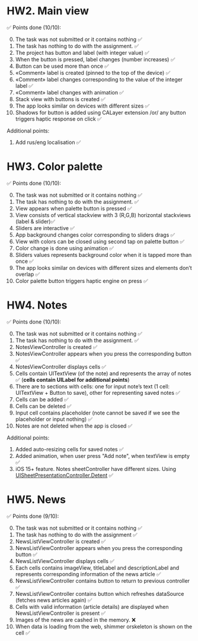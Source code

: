 # HW2. Main view
✅ Points done (10/10):

0. The task was not submitted or it contains nothing ✅ 
1. The task has nothing to do with the assignment. ✅
2. The project has button and label (with integer value) ✅
3. When the button is pressed, label changes (number increases) ✅ 
4. Button can be used more than once ✅
5. «Comment» label is created (pinned to the top of the device) ✅
6. «Comment» label changes corresponding to the value of the integer label ✅
7. «Comment» label changes with animation ✅
8. Stack view with buttons is created ✅
9. The app looks similar on devices with different sizes ✅
10. Shadows for button is added using CALayer extension /or/ any button triggers haptic response on click ✅

Additional points:
1. Add rus/eng localisation ✅

# HW3. Color palette
✅ Points done (10/10):

0. The task was not submitted or it contains nothing ✅
1. The task has nothing to do with the assignment. ✅ 
2. View appears when palette button is pressed ✅
3. View consists of vertical stackview with 3 (R,G,B) horizontal stackviews 
(label & slider)✅
4. Sliders are interactive ✅
5. App background changes color corresponding to sliders drags ✅
6. View with colors can be closed using second tap on palette button ✅
7. Color change is done using animation ✅
8. Sliders values represents background color when it is tapped more than 
once ✅
9. The app looks similar on devices with different sizes and elements don’t 
overlap ✅
10. Color palette button triggers haptic engine on press ✅

# HW4. Notes
✅ Points done (10/10):

0. The task was not submitted or it contains nothing ✅
1. The task has nothing to do with the assignment. ✅ 
2. NotesViewController is created ✅
3. NotesViewController appears when you press the corresponding button ✅
4. NotesViewController displays cells ✅
5. Cells contain UITextView (of the note) and represents the array of notes ✅ (**cells contain UILabel for additional points**)
6. There are to sections with cells: one for input note’s text (1 cell: 
UITextView + Button to save), other for representing saved notes ✅
7. Cells can be added ✅
8. Cells can be deleted ✅
9. Input cell contains placeholder (note cannot be saved if we see the 
placeholder or input nothing) ✅
10. Notes are not deleted when the app is closed ✅

Additional points:
1. Added auto-resizing cells for saved notes ✅
2. Added animation, when user press "Add note", when textView is empty ✅
3. iOS 15+ feature. Notes sheetController have different sizes. Using [UISheetPresentationController.Detent](https://developer.apple.com/documentation/uikit/uisheetpresentationcontroller/detent) ✅

 # HW5. News
✅ Points done (9/10):

0. The task was not submitted or it contains nothing ✅
1. The task has nothing to do with the assignment ✅ 
2. NewsListViewController is created ✅
3. NewsListViewController appears when you press the corresponding button ✅
4. NewsListViewController displays cells ✅
5. Each cells contains imageView, titleLabel and descriptionLabel and 
represents corresponding information of the news article ✅
6. NewsListViewController contains button to return to previous controller ✅
7. NewsListViewController contains button which refreshes dataSource 
(fetches news articles again) ✅
8. Cells with valid information (article details) are displayed when 
NewsListViewController is present ✅
9. Images of the news are cashed in the memory. ❌
10. When data is loading from the web, shimmer orskeleton is shown on the 
cell ✅

 
